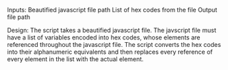 Inputs:
Beautified javascript file path
List of hex codes from the file
Output file path

Design:
The script takes a beautified javascript file. The javscript file must have a list of variables encoded into hex codes, whose elements are referenced throughout the javascript file. The script converts the hex codes into their alphanumeric equivalents and then replaces every reference of every element in the list with the actual element.
